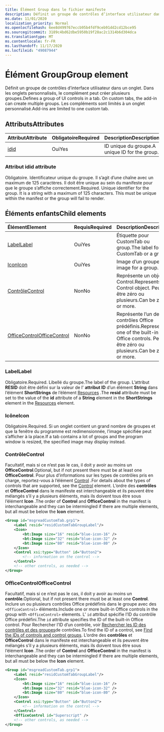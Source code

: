 ```yaml
---
title: Élément Group dans le fichier manifeste
description: Définit un groupe de contrôles d’interface utilisateur dans un onglet.
ms.date: 11/01/2020
localization_priority: Normal
ms.openlocfilehash: 6ee8d499767eccb95b4fdf9ceb91dd2cd12bce95
ms.sourcegitcommit: 3189c4bd62dbe5950b19f28ac2c1314b6d304dca
ms.translationtype: MT
ms.contentlocale: fr-FR
ms.lasthandoff: 11/17/2020
ms.locfileid: "49087944"
---
```

# <a name="group-element"></a><span data-ttu-id="0d444-103">Élément Group</span><span class="sxs-lookup"><span data-stu-id="0d444-103">Group element</span></span>

<span data-ttu-id="0d444-104">Définit un groupe de contrôles d’interface utilisateur dans un onglet. Dans les onglets personnalisés, le complément peut créer plusieurs groupes.</span><span class="sxs-lookup"><span data-stu-id="0d444-104">Defines a group of UI controls in a tab. On custom tabs, the add-in can create multiple groups.</span></span> <span data-ttu-id="0d444-105">Les compléments sont limités à un onglet personnalisé.</span><span class="sxs-lookup"><span data-stu-id="0d444-105">Add-ins are limited to one custom tab.</span></span>

## <a name="attributes"></a><span data-ttu-id="0d444-106">Attributs</span><span class="sxs-lookup"><span data-stu-id="0d444-106">Attributes</span></span>

|  <span data-ttu-id="0d444-107">Attribut</span><span class="sxs-lookup"><span data-stu-id="0d444-107">Attribute</span></span>  |  <span data-ttu-id="0d444-108">Obligatoire</span><span class="sxs-lookup"><span data-stu-id="0d444-108">Required</span></span>  |  <span data-ttu-id="0d444-109">Description</span><span class="sxs-lookup"><span data-stu-id="0d444-109">Description</span></span>  |
|:-----|:-----|:-----|
|  [<span data-ttu-id="0d444-110">id</span><span class="sxs-lookup"><span data-stu-id="0d444-110">id</span></span>](#id-attribute)  |  <span data-ttu-id="0d444-111">Oui</span><span class="sxs-lookup"><span data-stu-id="0d444-111">Yes</span></span>  | <span data-ttu-id="0d444-112">ID unique du groupe.</span><span class="sxs-lookup"><span data-stu-id="0d444-112">A unique ID for the group.</span></span>|

### <a name="id-attribute"></a><span data-ttu-id="0d444-113">Attribut id</span><span class="sxs-lookup"><span data-stu-id="0d444-113">id attribute</span></span>

<span data-ttu-id="0d444-p102">Obligatoire. Identificateur unique du groupe. Il s’agit d’une chaîne avec un maximum de 125 caractères. Il doit être unique au sein du manifeste pour que le groupe s’affiche correctement.</span><span class="sxs-lookup"><span data-stu-id="0d444-p102">Required. Unique identifier for the group. It is a string with a maximum of 125 characters. This must be unique within the manifest or the group will fail to render.</span></span>

## <a name="child-elements"></a><span data-ttu-id="0d444-118">Éléments enfants</span><span class="sxs-lookup"><span data-stu-id="0d444-118">Child elements</span></span>

|  <span data-ttu-id="0d444-119">Élément</span><span class="sxs-lookup"><span data-stu-id="0d444-119">Element</span></span> |  <span data-ttu-id="0d444-120">Requis</span><span class="sxs-lookup"><span data-stu-id="0d444-120">Required</span></span>  |  <span data-ttu-id="0d444-121">Description</span><span class="sxs-lookup"><span data-stu-id="0d444-121">Description</span></span>  |
|:-----|:-----|:-----|
|  [<span data-ttu-id="0d444-122">Label</span><span class="sxs-lookup"><span data-stu-id="0d444-122">Label</span></span>](#label)      | <span data-ttu-id="0d444-123">Oui</span><span class="sxs-lookup"><span data-stu-id="0d444-123">Yes</span></span> |  <span data-ttu-id="0d444-124">Étiquette pour CustomTab ou group.</span><span class="sxs-lookup"><span data-stu-id="0d444-124">The label for the CustomTab or a group.</span></span>  |
|  [<span data-ttu-id="0d444-125">Icon</span><span class="sxs-lookup"><span data-stu-id="0d444-125">Icon</span></span>](icon.md)      | <span data-ttu-id="0d444-126">Oui</span><span class="sxs-lookup"><span data-stu-id="0d444-126">Yes</span></span> |  <span data-ttu-id="0d444-127">Image d’un groupe.</span><span class="sxs-lookup"><span data-stu-id="0d444-127">The image for a group.</span></span>  |
|  [<span data-ttu-id="0d444-128">Contrôle</span><span class="sxs-lookup"><span data-stu-id="0d444-128">Control</span></span>](#control)    | <span data-ttu-id="0d444-129">Non</span><span class="sxs-lookup"><span data-stu-id="0d444-129">No</span></span> |  <span data-ttu-id="0d444-130">Représente un objet Control.</span><span class="sxs-lookup"><span data-stu-id="0d444-130">Represents a Control object.</span></span> <span data-ttu-id="0d444-131">Peut être zéro ou plusieurs.</span><span class="sxs-lookup"><span data-stu-id="0d444-131">Can be zero or more.</span></span>  |
|  [<span data-ttu-id="0d444-132">OfficeControl</span><span class="sxs-lookup"><span data-stu-id="0d444-132">OfficeControl</span></span>](#officecontrol)  | <span data-ttu-id="0d444-133">Non</span><span class="sxs-lookup"><span data-stu-id="0d444-133">No</span></span> | <span data-ttu-id="0d444-134">Représente l’un des contrôles Office prédéfinis.</span><span class="sxs-lookup"><span data-stu-id="0d444-134">Represents one of the built-in Office controls.</span></span> <span data-ttu-id="0d444-135">Peut être zéro ou plusieurs.</span><span class="sxs-lookup"><span data-stu-id="0d444-135">Can be zero or more.</span></span> |

### <a name="label"></a><span data-ttu-id="0d444-136">Label</span><span class="sxs-lookup"><span data-stu-id="0d444-136">Label</span></span>

<span data-ttu-id="0d444-137">Obligatoire.</span><span class="sxs-lookup"><span data-stu-id="0d444-137">Required.</span></span> <span data-ttu-id="0d444-138">Libellé du groupe.</span><span class="sxs-lookup"><span data-stu-id="0d444-138">The label of the group.</span></span> <span data-ttu-id="0d444-139">L’attribut **RESID** doit être défini sur la valeur de l' **attribut ID** d’un élément **String** dans l’élément **ShortStrings** de l’élément [Resources](resources.md) .</span><span class="sxs-lookup"><span data-stu-id="0d444-139">The **resid** attribute must be set to the value of the **id** attribute of a **String** element in the **ShortStrings** element in the [Resources](resources.md) element.</span></span>

### <a name="icon"></a><span data-ttu-id="0d444-140">Icône</span><span class="sxs-lookup"><span data-stu-id="0d444-140">Icon</span></span>

<span data-ttu-id="0d444-141">Obligatoire.</span><span class="sxs-lookup"><span data-stu-id="0d444-141">Required.</span></span> <span data-ttu-id="0d444-142">Si un onglet contient un grand nombre de groupes et que la fenêtre du programme est redimensionnée, l’image spécifiée peut s’afficher à la place.</span><span class="sxs-lookup"><span data-stu-id="0d444-142">If a tab contains a lot of groups and the program window is resized, the specified image may display instead.</span></span>

### <a name="control"></a><span data-ttu-id="0d444-143">Contrôle</span><span class="sxs-lookup"><span data-stu-id="0d444-143">Control</span></span>

<span data-ttu-id="0d444-144">Facultatif, mais si ce n’est pas le cas, il doit y avoir au moins un **OfficeControl**.</span><span class="sxs-lookup"><span data-stu-id="0d444-144">Optional, but if not present there must be at least one **OfficeControl**.</span></span> <span data-ttu-id="0d444-145">Pour plus d’informations sur les types de contrôles pris en charge, reportez-vous à l’élément [Control](control.md) .</span><span class="sxs-lookup"><span data-stu-id="0d444-145">For details about the types of controls that are supported, see the [Control](control.md) element.</span></span> <span data-ttu-id="0d444-146">L’ordre des **contrôles** et **OfficeControl** dans le manifeste est interchangeable et ils peuvent être mélangés s’il y a plusieurs éléments, mais ils doivent tous être sous l’élément **Icon** .</span><span class="sxs-lookup"><span data-stu-id="0d444-146">The order of **Control** and **OfficeControl** in the manifest is interchangeable and they can be intermingled if there are multiple elements, but all must be below the **Icon** element.</span></span>

```xml
<Group id="msgreadCustomTab.grp1">
    <Label resid="residCustomTabGroupLabel"/>
    <Icon>
        <bt:Image size="16" resid="blue-icon-16" />
        <bt:Image size="32" resid="blue-icon-32" />
        <bt:Image size="80" resid="blue-icon-80" />
    </Icon>
    <Control xsi:type="Button" id="Button2">
        <!-- information on the control -->
    </Control>
    <!-- other controls, as needed -->
</Group>
```

### <a name="officecontrol"></a><span data-ttu-id="0d444-147">OfficeControl</span><span class="sxs-lookup"><span data-stu-id="0d444-147">OfficeControl</span></span>

<span data-ttu-id="0d444-148">Facultatif, mais si ce n’est pas le cas, il doit y avoir au moins un **contrôle**.</span><span class="sxs-lookup"><span data-stu-id="0d444-148">Optional, but if not present there must be at least one **Control**.</span></span> <span data-ttu-id="0d444-149">Inclure un ou plusieurs contrôles Office prédéfinis dans le groupe avec des `<OfficeControl>` éléments.</span><span class="sxs-lookup"><span data-stu-id="0d444-149">Include one or more built-in Office controls in the group with `<OfficeControl>` elements.</span></span> <span data-ttu-id="0d444-150">L' `id` attribut spécifie l’ID du contrôle Office prédéfini.</span><span class="sxs-lookup"><span data-stu-id="0d444-150">The `id` attribute specifies the ID of the built-in Office control.</span></span> <span data-ttu-id="0d444-151">Pour Rechercher l’ID d’un contrôle, voir [Rechercher les ID des contrôles et des groupes](../../design/built-in-button-integration.md#find-the-ids-of-controls-and-control-groups)de contrôles.</span><span class="sxs-lookup"><span data-stu-id="0d444-151">To find the ID of a control, see [Find the IDs of controls and control groups](../../design/built-in-button-integration.md#find-the-ids-of-controls-and-control-groups).</span></span> <span data-ttu-id="0d444-152">L’ordre des **contrôles** et **OfficeControl** dans le manifeste est interchangeable et ils peuvent être mélangés s’il y a plusieurs éléments, mais ils doivent tous être sous l’élément **Icon** .</span><span class="sxs-lookup"><span data-stu-id="0d444-152">The order of **Control** and **OfficeControl** in the manifest is interchangeable and they can be intermingled if there are multiple elements, but all must be below the **Icon** element.</span></span>

```xml
<Group id="msgreadCustomTab.grp1">
    <Label resid="residCustomTabGroupLabel"/>
    <Icon>
        <bt:Image size="16" resid="blue-icon-16" />
        <bt:Image size="32" resid="blue-icon-32" />
        <bt:Image size="80" resid="blue-icon-80" />
    </Icon>
    <Control xsi:type="Button" id="Button2">
        <!-- information on the control -->
    </Control>
    <OfficeControl id="Superscript" />
    <!-- other controls, as needed -->
</Group>
```
